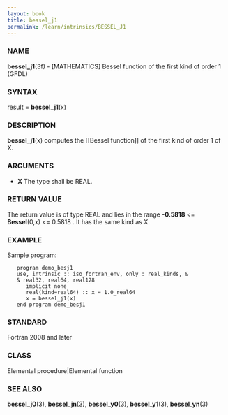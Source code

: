 ```yaml
---
layout: book
title: bessel_j1
permalink: /learn/intrinsics/BESSEL_J1
---
```

### NAME

__bessel\_j1__(3f) - \[MATHEMATICS\] Bessel function of the first kind of order 1
(GFDL)

### SYNTAX

result = __bessel\_j1__(x)

### DESCRIPTION

__bessel\_j1__(x) computes the \[\[Bessel function\]\] of the first kind
of order 1 of X.

### ARGUMENTS

  - __X__
    The type shall be REAL.

### RETURN VALUE

The return value is of type REAL and lies in the range __-0.5818__ \<=
__Bessel__(0,x) \<= 0.5818 . It has the same kind as X.

### EXAMPLE

Sample program:

```
   program demo_besj1
   use, intrinsic :: iso_fortran_env, only : real_kinds, &
   & real32, real64, real128
      implicit none
      real(kind=real64) :: x = 1.0_real64
      x = bessel_j1(x)
   end program demo_besj1
```

### STANDARD

Fortran 2008 and later

### CLASS

Elemental procedure\|Elemental function

### SEE ALSO

__bessel\_j0__(3), __bessel\_jn__(3), __bessel\_y0__(3),
__bessel\_y1__(3), __bessel\_yn__(3)
